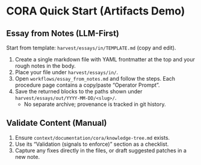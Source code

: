 # CORA Quick Start (Artifacts Demo)

## Essay from Notes (LLM-First)
Start from template: `harvest/essays/in/TEMPLATE.md` (copy and edit).
1. Create a single markdown file with YAML frontmatter at the top and your rough notes in the body.
2. Place your file under `harvest/essays/in/`.
3. Open `workflows/essay_from_notes.md` and follow the steps. Each procedure page contains a copy/paste “Operator Prompt”.
4. Save the returned blocks to the paths shown under `harvest/essays/out/YYYY-MM-DD/<slug>/`.
   - No separate archive; provenance is tracked in git history.

## Validate Content (Manual)
1. Ensure `context/documentation/cora/knowledge-tree.md` exists.
2. Use its “Validation (signals to enforce)” section as a checklist.
3. Capture any fixes directly in the files, or draft suggested patches in a new note.
